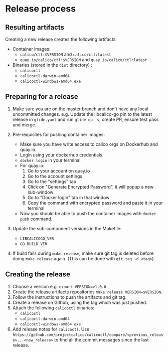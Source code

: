 # Release process

## Resulting artifacts
Creating a new release creates the following artifacts:
- Container images:
  - `calico/ctl:$VERSION` and `calico/ctl:latest`
  - `quay.io/calico/ctl:$VERSION` and `quay.io/calico/ctl:latest`
- Binaries (stored in the `dist` directory) :
  - `calicoctl`
  - `calicoctl-darwin-amd64`
  - `calicoctl-windows-amd64.exe`

## Preparing for a release
1. Make sure you are on the master branch and don't have any local uncommitted changes. e.g. Update the libcalico-go pin to the latest release in `glide.yaml` and run `glide up -v`, create PR, ensure test pass and merge.

2. Pre-requisites for pushing container images:
   - Make sure you have write access to calico orgs on Dockerhub and quay.io. 
   - Login using your dockerhub credentials.
   - `docker login` in your terminal. 
   - For quay.io: 
     1. Go to your account on quay.io
     2. Go to the account settings
     3. Go to the "settings" tab
     4. Click on "Generate Encrypted Password", it will popup a new sub-window
     5. Go to "Docker login" tab in that window
     6. Copy the command with encrypted password and paste it in your terminal
   - Now you should be able to push the container images with `docker push` command.

3. Update the sub-component versions in the Makefile:
     - `LIBCALICOGO_VER`
     - `GO_BUILD_VER`

4. If build fails during `make release`, make sure git tag is deleted before doing `make release` again. (This can be done with `git tag -d <tag>`)

## Creating the release
1. Choose a version e.g. `export VERSION=v1.0.0`
2. Create the release artifacts repositories `make release VERSION=$VERSION`. 
3. Follow the instructions to push the artifacts and git tag.
4. Create a release on Github, using the tag which was just pushed. 
5. Attach the following `calicoctl` binaries:
   - `calicoctl`
   - `calicoctl-darwin-amd64`
   - `calicoctl-windows-amd64.exe`
6. Add release notes for `calicoctl`. Use `https://github.com/projectcalico/calicoctl/compare/<previous_release>...<new_release>` to find all the commit messages since the last release.
